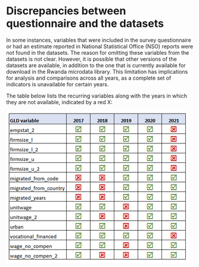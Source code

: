 # Discrepancies between questionnaire and the datasets

In some instances, variables that were included in the survey questionnaire or had an estimate reported in National Statistical Office (NSO) reports were not found in the datasets. The reason for omitting these variables from the datasets is not clear. However, it is possible that other versions of the datasets are available, in addition to the one that is currently available for download in the Rwanda microdata library. This limitation has implications for analysis and comparisons across all years, as a complete set of indicators is unavailable for certain years.

The table below lists the recurring variables along with the years in which they are not available, indicated by a red X:

![image](utilities/missing_vars.png)
